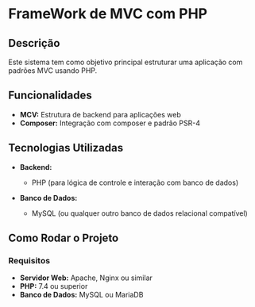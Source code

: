 # FrameWork de MVC com PHP

## Descrição

Este sistema tem como objetivo principal estruturar uma aplicação com padrões MVC usando PHP.

## Funcionalidades

- **MCV:** Estrutura de backend para aplicações web
- **Composer:** Integração com composer e padrão PSR-4

## Tecnologias Utilizadas
  
- **Backend:**  
  - PHP (para lógica de controle e interação com banco de dados)

- **Banco de Dados:**  
  - MySQL (ou qualquer outro banco de dados relacional compatível)

## Como Rodar o Projeto

### Requisitos

- **Servidor Web:** Apache, Nginx ou similar
- **PHP:** 7.4 ou superior
- **Banco de Dados:** MySQL ou MariaDB
